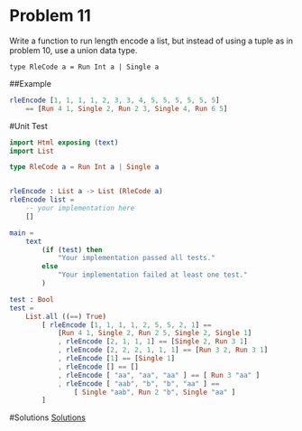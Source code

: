 # Problem 11
Write a function to run length encode a list, but instead of using a tuple as in problem 10, use a union data type. 

```
type RleCode a = Run Int a | Single a
```

##Example

```elm
rleEncode [1, 1, 1, 1, 2, 3, 3, 4, 5, 5, 5, 5, 5, 5] 
    == [Run 4 1, Single 2, Run 2 3, Single 4, Run 6 5]
```

#Unit Test

```elm
import Html exposing (text)
import List

type RleCode a = Run Int a | Single a


rleEncode : List a -> List (RleCode a)
rleEncode list =
    -- your implementation here
    []

main =
    text
        (if (test) then
            "Your implementation passed all tests."
        else
            "Your implementation failed at least one test."
        )

test : Bool
test =
    List.all ((==) True)
        [ rleEncode [1, 1, 1, 1, 2, 5, 5, 2, 1] ==
            [Run 4 1, Single 2, Run 2 5, Single 2, Single 1]
            , rleEncode [2, 1, 1, 1] == [Single 2, Run 3 1]
            , rleEncode [2, 2, 2, 1, 1, 1] == [Run 3 2, Run 3 1]
            , rleEncode [1] == [Single 1]
            , rleEncode [] == []
            , rleEncode [ "aa", "aa", "aa" ] == [ Run 3 "aa" ]
            , rleEncode [ "aab", "b", "b", "aa" ] ==
                [ Single "aab", Run 2 "b", Single "aa" ]
        ]
```

#Solutions
[Solutions](../s/s11.md)
